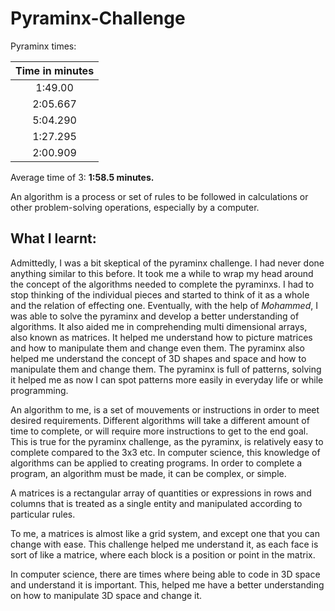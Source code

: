 # Pyraminx-Challenge

Pyraminx times:

| Time in minutes |
|:---------------:|
|     1:49.00     | 
|    2:05.667     |
|    5:04.290     |
|    1:27.295     |
|     2:00.909    |

Average time of 3: __1:58.5 minutes.__

An algorithm is a process or set of rules to be followed in calculations or other problem-solving operations, especially by a computer.

## What I learnt:

Admittedly, I was a bit skeptical of the pyraminx challenge. I had never done anything similar to this before. It took me a while to wrap my head around the concept of the algorithms needed to complete the pyraminxs. I had to stop thinking of the individual pieces and started to think of it as a whole and the relation of effecting one. Eventually, with the help of _Mohammed_, I was able to solve the pyraminx and develop a better understanding of algorithms. It also aided me in comprehending multi dimensional arrays, also known as matrices. It helped me understand how to picture matrices and how to manipulate them and change even them. The pyraminx also helped me understand the concept of 3D shapes and space and how to manipulate them and change them. The pyraminx is full of patterns, solving it helped me as now I can spot patterns more easily in everyday life or while programming.

An algorithm to me, is a set of mouvements or instructions in order to meet desired requirements. Different algorithms will take a different amount of time to complete, or will require more instructions to get to the end goal. This is true for the pyraminx challenge, as the pyraminx, is relatively easy to complete compared to the 3x3 etc. In computer science, this knowledge of algorithms can be applied to creating programs. In order to complete a program, an algorithm must be made, it can be complex, or simple.  

A  matrices is a rectangular array of quantities or expressions in rows and columns that is treated as a single entity and manipulated according to particular rules. 

To me, a matrices is almost like a grid system, and except one that you can change with ease. This challenge helped me understand it, as each face is sort of like a matrice, where each block is a position or point in the matrix. 

In computer science, there are times where being able to code in 3D space and understand it is important. This, helped me have a better understanding on how to manipulate 3D space and change it.   
